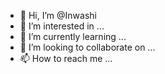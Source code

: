 - 👋 Hi, I’m @Inwashi
- 👀 I’m interested in ...
- 🌱 I’m currently learning ...
- 💞️ I’m looking to collaborate on ...
- 📫 How to reach me ...

<!---
Inwashi/Inwashi is a ✨ special ✨ repository because its `README.md` (this file) appears on your GitHub profile.
You can click the Preview link to take a look at your changes.
--->
